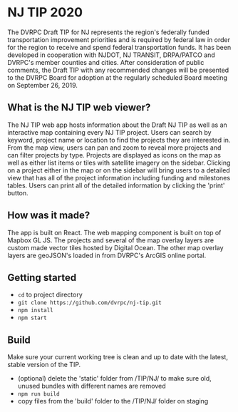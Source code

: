 # NJ TIP 2020

The DVRPC Draft TIP for NJ represents the region's federally funded transportation improvement priorities and is required by federal law in order for the region to receive and spend federal transportation funds. It has been developed in cooperation with NJDOT, NJ TRANSIT, DRPA/PATCO and DVRPC's member counties and cities. After consideration of public comments, the Draft TIP with any recommended changes will be presented to the DVRPC Board for adoption at the regularly scheduled Board meeting on September 26, 2019.

## What is the NJ TIP web viewer?

The NJ TIP web app hosts information about the Draft NJ TIP as well as an interactive map containing every NJ TIP project. Users can search by keyword, project name or location to find the projects they are interested in. From the map view, users can pan and zoom to reveal more projects and can filter projects by type. Projects are displayed as icons on the map as well as either list items or tiles with satellite imagery on the sidebar. Clicking on a project either in the map or on the sidebar will bring users to a detailed view that has all of the project information including funding and milestones tables. Users can print all of the detailed information by clicking the 'print' button.

## How was it made?

The app is built on React. The web mapping component is built on top of Mapbox GL JS. The projects and several of the map overlay layers are custom made vector tiles hosted by Digital Ocean. The other map overlay layers are geoJSON's loaded in from DVRPC's ArcGIS online portal.

## Getting started

- `cd` to project directory
- `git clone https://github.com/dvrpc/nj-tip.git`
- `npm install`
- `npm start`

## Build

Make sure your current working tree is clean and up to date with the latest, stable version of the TIP.

- (optional) delete the 'static' folder from /TIP/NJ/ to make sure old, unused bundles with different names are removed
- `npm run build`
- copy files from the 'build' folder to the /TIP/NJ/ folder on staging
